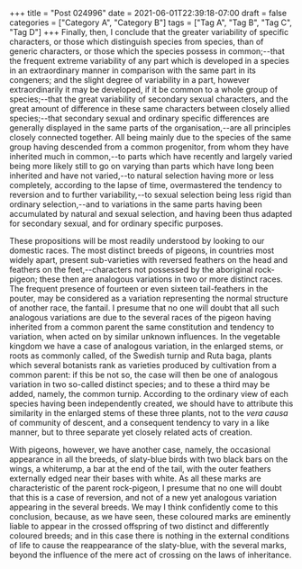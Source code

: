 +++
title = "Post 024996"
date = 2021-06-01T22:39:18-07:00
draft = false
categories = ["Category A", "Category B"]
tags = ["Tag A", "Tag B", "Tag C", "Tag D"]
+++
Finally, then, I conclude that the greater variability of specific characters, or those which distinguish species from species, than of generic characters, or those which the species possess in common;--that the frequent extreme variability of any part which is developed in a species in an extraordinary manner in comparison with the same part in its congeners; and the slight degree of variability in a part, however extraordinarily it may be developed, if it be common to a whole group of species;--that the great variability of secondary sexual characters, and the great amount of difference in these same characters between closely allied species;--that secondary sexual and ordinary specific differences are generally displayed in the same parts of the organisation,--are all principles closely connected together. All being mainly due to the species of the same group having descended from a common progenitor, from whom they have inherited much in common,--to parts which have recently and largely varied being more likely still to go on varying than parts which have long been inherited and have not varied,--to natural selection having more or less completely, according to the lapse of time, overmastered the tendency to reversion and to further variability,--to sexual selection being less rigid than ordinary selection,--and to variations in the same parts having been accumulated by natural and sexual selection, and having been thus adapted for secondary sexual, and for ordinary specific purposes.

These propositions will be most readily understood by looking to our domestic races. The most distinct breeds of pigeons, in countries most widely apart, present sub-varieties with reversed feathers on the head and feathers on the feet,--characters not possessed by the aboriginal rock-pigeon; these then are analogous variations in two or more distinct races. The frequent presence of fourteen or even sixteen tail-feathers in the pouter, may be considered as a variation representing the normal structure of another race, the fantail. I presume that no one will doubt that all such analogous variations are due to the several races of the pigeon having inherited from a common parent the same constitution and tendency to variation, when acted on by similar unknown influences. In the vegetable kingdom we have a case of analogous variation, in the enlarged stems, or roots as commonly called, of the Swedish turnip and Ruta baga, plants which several botanists rank as varieties produced by cultivation from a common parent: if this be not so, the case will then be one of analogous variation in two so-called distinct species; and to these a third may be added, namely, the common turnip. According to the ordinary view of each species having been independently created, we should have to attribute this similarity in the enlarged stems of these three plants, not to the _vera causa_ of community of descent, and a consequent tendency to vary in a like manner, but to three separate yet closely related acts of creation.

With pigeons, however, we have another case, namely, the occasional appearance in all the breeds, of slaty-blue birds with two black bars on the wings, a whiterump, a bar at the end of the tail, with the outer feathers externally edged near their bases with white. As all these marks are characteristic of the parent rock-pigeon, I presume that no one will doubt that this is a case of reversion, and not of a new yet analogous variation appearing in the several breeds. We may I think confidently come to this conclusion, because, as we have seen, these coloured marks are eminently liable to appear in the crossed offspring of two distinct and differently coloured breeds; and in this case there is nothing in the external conditions of life to cause the reappearance of the slaty-blue, with the several marks, beyond the influence of the mere act of crossing on the laws of inheritance.
